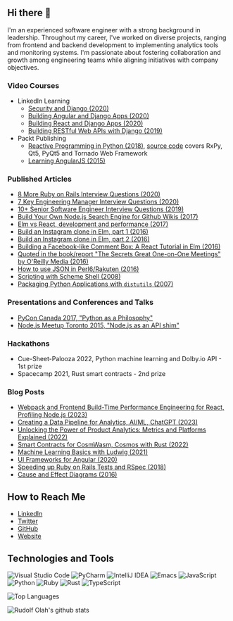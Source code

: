 ## Hi there 👋

I'm an experienced software engineer with a strong background in leadership. Throughout my career, I've worked on diverse projects, ranging from frontend and backend development to implementing analytics tools and monitoring systems. I'm passionate about fostering collaboration and growth among engineering teams while aligning initiatives with company objectives.

### Video Courses
- LinkedIn Learning
  - [Security and Django (2020)](https://www.linkedin.com/learning/securing-django-applications/security-and-django)
  - [Building Angular and Django Apps (2020)](https://www.linkedin.com/learning/building-angular-and-django-apps)
  - [Building React and Django Apps (2020)](https://www.linkedin.com/learning/building-react-and-django-apps)
  - [Building RESTful Web APIs with Django (2019)](https://www.linkedin.com/learning/building-restful-web-apis-with-django)
- Packt Publishing
  - [Reactive Programming in Python (2018)](https://www.google.ca/books/edition/Reactive_Programming_in_Python/H60lzgEACAAJ?hl=en), [source code](https://github.com/PacktPublishing/Reactive-Programming-in-Python) covers RxPy, Qt5, PyQt5 and Tornado Web Framework
  - [Learning AngularJS (2015)](https://books.google.ca/books/about/Learning_AngularJS_Testing.html?id=81VEzQEACAAJ&redir_esc=y)

### Published Articles
- [8 More Ruby on Rails Interview Questions (2020)](https://www.codementor.io/blog/ruby-on-rails-interview-8snhikclb9)
- [7 Key Engineering Manager Interview Questions (2020)](https://arc.dev/developer-blog/engineering-manager-interview-questions/)
- [10+ Senior Software Engineer Interview Questions (2019)](https://arc.dev/employer-blog/senior-software-engineer-interview-questions/)
- [Build Your Own Node.js Search Engine for Github Wikis (2017)](https://www.codementor.io/@rudolfolah/node-js-search-engine-github-s2gh0sfl8)
- [Elm vs React, development and performance (2017)](https://www.codementor.io/@rudolfolah/elm-vs-react-development-performance-compare-603dyh83m)
- [Build an Instagram clone in Elm, part 1 (2016)](https://www.codementor.io/@rudolfolah/build-instagram-clone-in-elm-instaelm-part-1-krkwt54gl)
- [Build an Instagram clone in Elm, part 2 (2016)](https://www.codementor.io/@rudolfolah/build-an-instagram-clone-in-elm-instaelm-part-2-ob8jxfqgl)
- [Building a Facebook-like Comment Box: A React Tutorial in Elm (2016)](https://www.codementor.io/@rudolfolah/build-facebook-commentbox-react-tutorial-elm-du108902p)
- [Quoted in the book/report "The Secrets Great One-on-One Meetings" by O'Reilly Media (2016)](https://learning.oreilly.com/library/view/the-secrets-behind/9781491995112/)
- [How to use JSON in Perl6/Rakuten (2016)](https://www.codementor.io/perl/tutorial/how-to-use-json-in-perl-6)
- [Scripting with Scheme Shell (2008)](https://www.linux.com/news/scripting-scheme-shell/)
- [Packaging Python Applications with `distutils` (2007)](https://www.linux.com/news/spreading-python-applications/)

### Presentations and Conferences and Talks
- [PyCon Canada 2017, "Python as a Philosophy"](https://www.youtube.com/watch?v=zkjYOKLvZko)
- [Node.js Meetup Toronto 2015, "Node.js as an API shim"](https://www.youtube.com/watch?v=qExA0jLc7zA)

### Hackathons
- Cue-Sheet-Palooza 2022, Python machine learning and Dolby.io API - 1st prize
- Spacecamp 2021, Rust smart contracts - 2nd prize

### Blog Posts
- [Webpack and Frontend Build-Time Performance Engineering for React, Profiling Node.js (2023)](https://rudolfolah.com/profiling-webpack-node-react/)
- [Creating a Data Pipeline for Analytics, AI/ML, ChatGPT (2023)](https://rudolfolah.com/data-pipeline-product-analytics-ai-ml-chatgpt/)
- [Unlocking the Power of Product Analytics: Metrics and Platforms Explained (2022)](https://www.modernlearner.org/product-analytics-introduction/)
- [Smart Contracts for CosmWasm, Cosmos with Rust (2022)](https://rudolfolah.com/smart-contracts-for-cosmos-blockchain/)
- [Machine Learning Basics with Ludwig (2021)](https://rudolfolah.com/machine-learning-basics-with-ludwig/)
- [UI Frameworks for Angular (2020)](https://www.modernlearner.org/ui-frameworks-for-angular/)
- [Speeding up Ruby on Rails Tests and RSpec (2018)](https://rudolfolah.com/speed-up-ruby-rails-rspec-tests/)
- [Cause and Effect Diagrams (2016)](https://rudolfolah.com/cause-and-effect-diagrams/)

## How to Reach Me
- [LinkedIn](https://ca.linkedin.com/in/rolah)
- [Twitter](https://twitter.com/rudolf_olah)
- [GitHub](https://github.com/rudolfolah)
- [Website](https://rudolfolah.com/)

## Technologies and Tools

![Visual Studio Code](https://img.shields.io/badge/Visual%20Studio%20Code-0078d7.svg?style=for-the-badge&logo=visual-studio-code&logoColor=white) ![PyCharm](https://img.shields.io/badge/pycharm-143?style=for-the-badge&logo=pycharm&logoColor=black&color=black&labelColor=green) ![IntelliJ IDEA](https://img.shields.io/badge/IntelliJIDEA-000000.svg?style=for-the-badge&logo=intellij-idea&logoColor=white) ![Emacs](https://img.shields.io/badge/Emacs-%237F5AB6.svg?&style=for-the-badge&logo=gnu-emacs&logoColor=white) ![JavaScript](https://img.shields.io/badge/javascript-%23323330.svg?style=for-the-badge&logo=javascript&logoColor=%23F7DF1E) ![Python](https://img.shields.io/badge/python-3670A0?style=for-the-badge&logo=python&logoColor=ffdd54) ![Ruby](https://img.shields.io/badge/ruby-%23CC342D.svg?style=for-the-badge&logo=ruby&logoColor=white) ![Rust](https://img.shields.io/badge/rust-%23000000.svg?style=for-the-badge&logo=rust&logoColor=white) ![TypeScript](https://img.shields.io/badge/typescript-%23007ACC.svg?style=for-the-badge&logo=typescript&logoColor=white)

![Top Languages](https://github-readme-stats.vercel.app/api/top-langs/?username=rudolfolah&layout=compact)

![Rudolf Olah's github stats](https://github-readme-stats.vercel.app/api?username=rudolfolah&show_icons=true)

